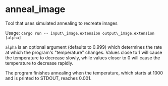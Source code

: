 # anneal_image
Tool that uses simulated annealing to recreate images

Usage: `cargo run -- input\_image.extension output\_image.extension [alpha]`

`alpha` is an optional argument (defaults to 0.999) which determines the rate at which the
program's "temperature" changes. Values close to 1 will cause the temperature to decrease slowly,
while values closer to 0 will cause the temperature to decrease rapidly.

The program finishes annealing when the temperature, which starts at 1000 and is printed to STDOUT, reaches 0.001.
